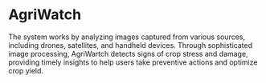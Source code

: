 # AgriWatch
The system works by analyzing images captured from various sources, including drones, satellites, and handheld devices. Through sophisticated image processing, AgriWartch detects signs of crop stress and damage, providing timely insights to help users take preventive actions and optimize crop yield.
